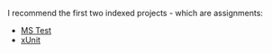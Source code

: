 I recommend the first two indexed projects - which are assignments:

- [MS Test](https://github.com/Articunatu/System-Testing/tree/main/01_MS_Test)
- [xUnit](https://github.com/Articunatu/System-Testing/tree/main/03_-_XUnit_and_Acceptance_testing)
